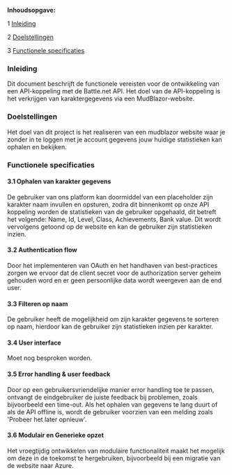  **Inhoudsopgave:**

 1 [Inleiding](#item-one)

 2 [Doelstellingen](#item-two)

 3 [Functionele specificaties](#item-three)



 

 <!-- headings -->

 <a id="item-one"></a>
 ### Inleiding
Dit document beschrijft de functionele vereisten voor de ontwikkeling van een API-koppeling met de Battle.net API. Het doel van de API-koppeling is het verkrijgen van karaktergegevens via een MudBlazor-website.

 
 <a id="item-two"></a>
 ### Doelstellingen
Het doel van dit project is het realiseren van een mudblazor website waar je zonder in te loggen met je account gegevens jouw huidige statistieken kan ophalen en bekijken.

 

 <a id="item-three"></a>
 ### Functionele specificaties
 #### 3.1 Ophalen van karakter gegevens
 De gebruiker van ons platform kan doormiddel van een placeholder zijn karakter naam invullen en opsturen, zodra dit binnenkomt op onze API koppeling worden de statistieken van de gebruiker opgehaald, dit betreft het volgende: Name, Id, Level, Class, Achievements, Bank value. Dit wordt vervolgens getoond op de website en kan de gebruiker zijn statistieken inzien.

 #### 3.2 Authentication flow
 Door het implementeren van OAuth en het handhaven van best-practices zorgen we ervoor dat de client secret voor de authorization server geheim gehouden word en er geen persoonlijke data wordt weergeven aan de end user. 

 #### 3.3 Filteren op naam
 De gebruiker heeft de mogelijkheid om zijn karakter gegevens te sorteren op naam, hierdoor kan de gebruiker zijn statistieken inzien per karakter.

 #### 3.4 User interface
 Moet nog besproken worden.

#### 3.5 Error handling & user feedback
 Door op een gebruikersvriendelijke manier error handling toe te passen, ontvangt de eindgebruiker de juiste feedback bij problemen, zoals bijvoorbeeld een time-out. Als het ophalen van gegevens te lang duurt of als de API offline is, wordt de gebruiker voorzien van een melding zoals 'Probeer het later opnieuw'.

#### 3.6 Modulair en Generieke opzet
 Het vroegtijdig ontwikkelen van modulaire functionaliteit maakt het mogelijk om deze in de toekomst te hergebruiken, bijvoorbeeld bij een migratie van de website naar Azure.
